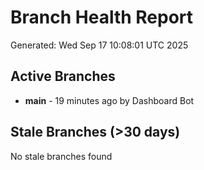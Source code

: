# Branch Health Report
Generated: Wed Sep 17 10:08:01 UTC 2025

## Active Branches
- **main** - 19 minutes ago by Dashboard Bot

## Stale Branches (>30 days)
No stale branches found
